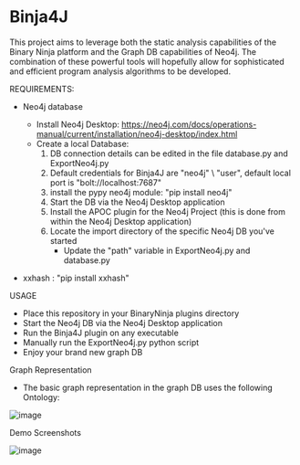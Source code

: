 # Binja4J

This project aims to leverage both the static analysis capabilities of the Binary Ninja platform and the Graph DB capabilities of Neo4j.
The combination of these powerful tools will hopefully allow for sophisticated and efficient program analysis algorithms to be developed.

  REQUIREMENTS:
  - Neo4j database
    * Install Neo4j Desktop: https://neo4j.com/docs/operations-manual/current/installation/neo4j-desktop/index.html
    * Create a local Database:
       1. DB connection details can be edited in the file database.py and ExportNeo4j.py
       2. Default credentials for Binja4J are "neo4j" \ "user", default local port is "bolt://localhost:7687"
       3. install the pypy neo4j module: "pip install neo4j"
       4. Start the DB via the Neo4j Desktop application
       5. Install the APOC plugin for the Neo4j Project (this is done from within the Neo4j Desktop application)
       6. Locate the import directory of the specific Neo4j DB you've started
          * Update the "path" variable in ExportNeo4j.py and database.py 
       
   - xxhash : "pip install xxhash"
   
  USAGE   
  - Place this repository in your BinaryNinja plugins directory
  - Start the Neo4j DB via the Neo4j Desktop application
  - Run the Binja4J plugin on any executable
  - Manually run the ExportNeo4j.py python script
  - Enjoy your brand new graph DB
  
  
  Graph Representation
  
  - The basic graph representation in the graph DB uses the following Ontology:
  
  ![image](https://user-images.githubusercontent.com/34336222/56093078-e5028e00-5ecc-11e9-8e22-c16e0c70a3b8.png)
  
  
  Demo Screenshots
  
  ![image](https://user-images.githubusercontent.com/34336222/56093138-59d5c800-5ecd-11e9-8de4-1d6256406d32.PNG)
